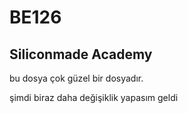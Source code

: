 # BE126

## Siliconmade Academy

bu dosya çok güzel bir dosyadır.

şimdi biraz daha değişiklik yapasım geldi